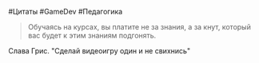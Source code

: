 #Цитаты #GameDev #Педагогика 

> Обучаясь на курсах, вы платите не за знания, а за кнут, который вас будет к этим знаниям подгонять.

Слава Грис. "Сделай видеоигру один и не свихнись"